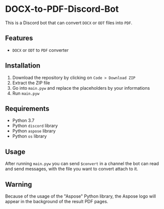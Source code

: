 # DOCX-to-PDF-Discord-Bot
This is a Discord bot that can convert `DOCX` or `ODT` files into `PDF`.
## Features
- `DOCX` or `ODT` to `PDF` converter
## Installation
1. Download the repository by clicking on `Code > Download ZIP`
2. Extract the ZIP file
3. Go into `main.pyw` and replace the placeholders by your informations
4. Run `main.pyw`
## Requirements
- Python 3.7
- Python `discord` library
- Python `aspose` library
- Python `os` library
## Usage
After running `main.pyw` you can send `$convert` in a channel the bot can read and send messages, with the file you want to convert attach to it.
## Warning
Because of the usage of the "Aspose" Python library, the Aspose logo will appear in the background of the result PDF pages.